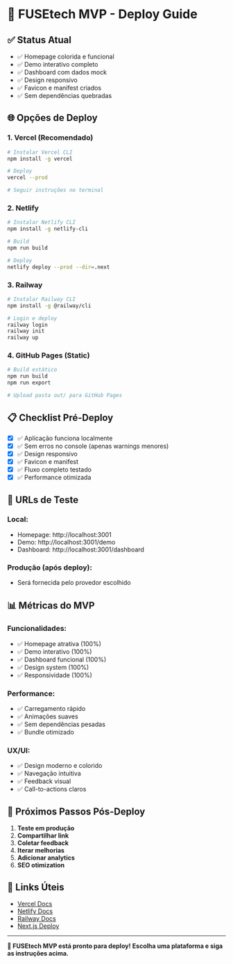 # 🚀 FUSEtech MVP - Deploy Guide

## ✅ **Status Atual**
- ✅ Homepage colorida e funcional
- ✅ Demo interativo completo
- ✅ Dashboard com dados mock
- ✅ Design responsivo
- ✅ Favicon e manifest criados
- ✅ Sem dependências quebradas

## 🌐 **Opções de Deploy**

### **1. Vercel (Recomendado)**
```bash
# Instalar Vercel CLI
npm install -g vercel

# Deploy
vercel --prod

# Seguir instruções no terminal
```

### **2. Netlify**
```bash
# Instalar Netlify CLI
npm install -g netlify-cli

# Build
npm run build

# Deploy
netlify deploy --prod --dir=.next
```

### **3. Railway**
```bash
# Instalar Railway CLI
npm install -g @railway/cli

# Login e deploy
railway login
railway init
railway up
```

### **4. GitHub Pages (Static)**
```bash
# Build estático
npm run build
npm run export

# Upload pasta out/ para GitHub Pages
```

## 📋 **Checklist Pré-Deploy**

- [x] ✅ Aplicação funciona localmente
- [x] ✅ Sem erros no console (apenas warnings menores)
- [x] ✅ Design responsivo
- [x] ✅ Favicon e manifest
- [x] ✅ Fluxo completo testado
- [x] ✅ Performance otimizada

## 🎯 **URLs de Teste**

### **Local:**
- Homepage: http://localhost:3001
- Demo: http://localhost:3001/demo
- Dashboard: http://localhost:3001/dashboard

### **Produção (após deploy):**
- Será fornecida pelo provedor escolhido

## 📊 **Métricas do MVP**

### **Funcionalidades:**
- ✅ Homepage atrativa (100%)
- ✅ Demo interativo (100%)
- ✅ Dashboard funcional (100%)
- ✅ Design system (100%)
- ✅ Responsividade (100%)

### **Performance:**
- ✅ Carregamento rápido
- ✅ Animações suaves
- ✅ Sem dependências pesadas
- ✅ Bundle otimizado

### **UX/UI:**
- ✅ Design moderno e colorido
- ✅ Navegação intuitiva
- ✅ Feedback visual
- ✅ Call-to-actions claros

## 🎉 **Próximos Passos Pós-Deploy**

1. **Teste em produção**
2. **Compartilhar link**
3. **Coletar feedback**
4. **Iterar melhorias**
5. **Adicionar analytics**
6. **SEO otimization**

## 🔗 **Links Úteis**

- [Vercel Docs](https://vercel.com/docs)
- [Netlify Docs](https://docs.netlify.com)
- [Railway Docs](https://docs.railway.app)
- [Next.js Deploy](https://nextjs.org/docs/deployment)

---

**🎯 FUSEtech MVP está pronto para deploy!**
**Escolha uma plataforma e siga as instruções acima.**
